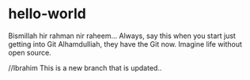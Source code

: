 # hello-world

Bismillah hir rahman nir raheem... 
Always, say this when you start
just getting into Git
Alhamdulliah, they have the Git now.
Imagine life without open source.


//Ibrahim
This is a new branch that is updated..
